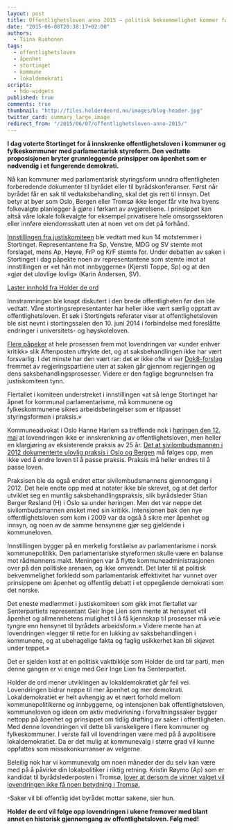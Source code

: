 ```yaml
---
layout: post
title: Offentlighetsloven anno 2015 – politisk bekvemmelighet kommer først
date: "2015-06-08T20:38:17+02:00"
authors:
  - Tiina Ruohonen
tags:
  - offentlighetsloven
  - åpenhet
  - stortinget
  - kommune
  - lokaldemokrati
scripts:
  - hdo-widgets
published: true
comments: true
thumbnail: "http://files.holderdeord.no/images/blog-header.jpg"
twitter_card: summary_large_image
redirect_from: "/2015/06/07/offentlighetsloven-anno-2015/"
---
```


**I dag voterte Stortinget for å innskrenke offentlighetsloven i kommuner og fylkeskommuner med parlamentarisk styreform. Den vedtatte proposisjonen bryter grunnleggende prinsipper om åpenhet som er nødvendig i et fungerende demokrati.**

Nå kan kommuner med parlamentarisk styringsform unndra offentligheten forberedende dokumenter til byrådet eller til byrådskonferanser. Først når byrådet får en sak til vedtaksbehandling, skal det gis rett til innsyn. Det betyr at byer som Oslo, Bergen eller Tromsø ikke lenger får vite hva byens folkevalgte planlegger å gjøre i førkant av avgjørelsene. I prinsippet kan altså våre lokale folkevalgte for eksempel privatisere hele omsorgssektoren eller innføre eiendomsskatt uten at noen vet om det på forhånd.

[Innstillingen fra justiskomiteen](https://www.stortinget.no/no/Saker-og-publikasjoner/Publikasjoner/Innstillinger/Stortinget/2014-2015/inns-201415-320/) ble vedtatt med kun 14 motstemmer i Stortinget. Representantene fra Sp, Venstre, MDG og SV stemte mot forslaget, mens Ap, Høyre, FrP og KrF stemte for. Under debatten av saken i Stortinget i dag påpekte noen av representantene som stemte imot at innstillingen er «et hån mot innbyggerne» (Kjersti Toppe, Sp) og at den «gjør det ulovlige lovlig» (Karin Andersen, SV).

<a class='hdo-vote-widget' href='https://www.holderdeord.no/' data-vote-id='1433776904e'>Laster innhold fra Holder de ord</a>

Innstramningen ble knapt diskutert i den brede offentligheten før den ble vedtatt. Våre stortingsrepresentanter har heller ikke vært særlig opptatt av offentlighetsloven. Et søk i Stortingets referater viser at offentlighetsloven ble sist nevnt i stortingssalen den 10. juni 2014 i forbindelse med foreslåtte endringer i universitets- og høyskoleloven.

[Flere påpeker](http://www.aftenposten.no/meninger/leder/Nei-til-innstramninger-i-offentlighetsloven-8018246.html) at hele prosessen frem mot lovendringen var «under enhver kritikk» slik Aftenposten uttrykte det, og at saksbehandlingen ikke har vært forsvarlig. I det minste har den vært rar: det er ikke ofte vi ser [Dok8-forslag](https://www.stortinget.no/no/Saker-og-publikasjoner/Publikasjoner/Representantforslag/) fremmet av regjeringspartiene uten at saken går gjennom regjeringen og dens saksbehandlingsprosesser. Videre er den faglige begrunnelsen fra justiskomiteen tynn.

Flertallet i komiteen understreket i innstillingen «at så lenge Stortinget har åpnet for kommunal parlamentarisme, må kommunene og fylkeskommunene sikres arbeidsbetingelser som er tilpasset styringsformen i praksis.»

Kommuneadvokat i Oslo Hanne Harlem sa treffende nok i [høringen den 12. mai](https://stortinget.no/no/Hva-skjer-pa-Stortinget/Videoarkiv/Arkiv-TV-sendinger/?mbid=/2015/H264-full/Hoeringssal1/05/12/Hoeringssal1-20150512-130927.mp4&msid=3333&dateid=10003807) at lovendringen ikke er innskrenkning av offentlighetsloven, men heller en klargjøring av eksisterende praksis av 25 år. [Det at sivilombudsmannen i 2012 dokumenterte ulovlig praksis i Oslo og Bergen](https://www.sivilombudsmannen.no/getfile.php/Filer/%C3%85rsmelding/%C3%85rsmelding%202012.pdf) må følges opp, men ikke ved å endre loven til å passe praksis. Praksis må heller endres til å passe loven.

Praksisen ble da også endret etter sivilombudsmannens gjennomgang i 2012. Det hele endte opp med at notater ikke ble skrevet, og at det derfor utviklet seg en muntlig saksbehandlingspraksis, slik byrådsleder Stian Berger Røsland (H) i Oslo sa under høringen. Men det var neppe det sivilombudsmannen ønsket med sin kritikk. Intensjonen bak den nye offentlighetsloven som kom i 2009 var da også å sikre mer åpenhet og innsyn, og noen av de samme hensynene gjør seg gjeldende i kommuneloven.

Innstillingen bygger på en merkelig forståelse av parlamentarisme i norsk kommunepolitikk. Den parlamentariske styreformen skulle være en balanse mot rådmannens makt. Meningen var å flytte kommuneadministrasjonen over på den politiske arenaen, og ikke omvendt. Det later til at politisk bekvemmelighet forkledd som parlamentarisk effektivitet har vunnet over prinsippene om åpenhet og offentlig debatt i et oppegående demokrati som det norske.

Det eneste medlemmet i justiskomiteen som gikk imot flertallet var Senterpartiets representant Geir Inge Lien som mente at hensynet «til åpenhet og allmennhetens mulighet til å få kjennskap til prosesser må veie tyngre enn hensynet til byrådets arbeidsform.» Videre mente han at lovendringen «legger til rette for en lukking av saksbehandlingen i kommunene, og at ubehagelige fakta og faglig usikkerhet kan bli skjøvet under teppet.»

Det er sjelden kost at en politisk vaktbikkje som Holder de ord tar parti, men denne gangen er vi enige med Geir Inge Lien fra Senterpartiet.

Holder de ord mener utviklingen av lokaldemokratiet går feil vei. Lovendringen bidrar neppe til mer åpenhet og mer demokrati. Lokaldemokratiet er helt avhengig av et nært forhold mellom kommunepolitikerne og innbyggerne, og intensjonen bak offentlighetsloven, kommuneloven og ideen om aktiv medvirkning i forvaltningssaker bygger nettopp på åpenhet og prinsippet om tidlig drøfting av saker i offentligheten. Med denne lovendringen vil dette bli vanskeligere i flere kommuner og fylkeskommuner. I verste fall vil lovendringen være med på å avpolitisere lokaldemokratiet. Da er det mulig at kommunevalg i større grad vil kunne oppfattes som missekonkurranser av velgerne.

Beleilig nok har vi kommunevalg om noen måneder der du selv kan være med på å påvirke din lokalpolitiker i riktig retning. Kristin Røymo (Ap) som er kandidat til byrådslederposten i Tromsø, [lover at dersom de vinner valget vil lovendringen ikke få noen betydning i Tromsø.](http://journalisten.no/2015/06/endring-av-offentlighetsloven-en-demokratisk-skandale)

-Saker vil bli offentlig idet byrådet mottar sakene, sier hun.

**Holder de ord vil følge opp lovendringen i ukene fremover med blant annet en historisk gjennomgang av offentlighetsloven. Følg med!**
